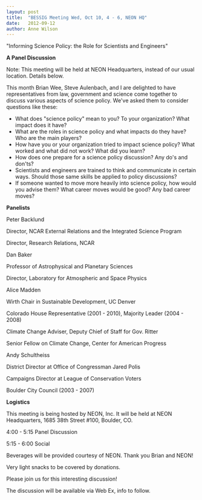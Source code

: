 ```yaml
---
layout: post
title:  "BESSIG Meeting Wed, Oct 10, 4 - 6, NEON HQ"
date:   2012-09-12
author: Anne Wilson
---
```

"Informing Science Policy: the Role for Scientists and Engineers"

**A Panel Discussion**

Note: This meeting will be held at NEON Headquarters, instead of our usual location.  Details below.

This month Brian Wee, Steve Aulenbach, and I are delighted to have representatives from law, government and science come together to discuss various aspects of science policy.  We've asked them to consider questions like these:

* What does "science policy" mean to you? To your organization? What impact does it have?
* What are the roles in science policy and what impacts do they have? Who are the main players?
* How have you or your organization tried to impact science policy? What worked and what did not work? What did you learn?
* How does one prepare for a science policy discussion? Any do's and don'ts?
* Scientists and engineers are trained to think and communicate in certain ways. Should those same skills be applied to policy discussions?
* If someone wanted to move more heavily into science policy, how would you advise them? What career moves would be good? Any bad career moves?

**Panelists**

Peter Backlund

Director, NCAR External Relations and the Integrated Science Program

Director, Research Relations, NCAR

Dan Baker

Professor of Astrophysical and Planetary Sciences

Director, Laboratory for Atmospheric and Space Physics

Alice Madden

Wirth Chair in Sustainable Development, UC Denver

Colorado House Representative (2001 - 2010), Majority Leader (2004 - 2008)

Climate Change Adviser, Deputy Chief of Staff for Gov. Ritter

Senior Fellow on Climate Change, Center for American Progress

Andy Schultheiss

District Director at Office of Congressman Jared Polis

Campaigns Director at League of Conservation Voters

Boulder City Council (2003 - 2007)

**Logistics**

This meeting is being hosted by NEON, Inc.   It will be held at NEON Headquarters, 1685 38th Street #100, Boulder, CO.

4:00 - 5:15 Panel Discussion

5:15 - 6:00 Social

Beverages will be provided courtesy of NEON.   Thank you Brian and NEON!

Very light snacks to be covered by donations. 

Please join us for this interesting discussion!

The discussion will be available via Web Ex, info to follow.